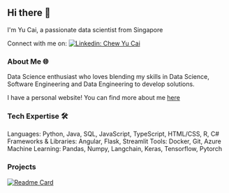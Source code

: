 ## Hi there 👋
I'm Yu Cai, a passionate data scientist from Singapore 

Connect with me on: [![Linkedin: Chew Yu Cai](https://img.shields.io/badge/-CHEW%20Yu%20Cai-blue?style=flat-square&logo=Linkedin&logoColor=white&link=https://www.linkedin.com/in/chewyucai/)](https://www.linkedin.com/in/chewyucai/)

### About Me 🌐
Data Science enthusiast who loves blending my skills in Data Science, Software Engineering and Data Engineering to develop solutions.

I have a personal website! You can find more about me [here](https://chew-yucai.web.app/)

### Tech Expertise 🛠️
Languages: Python, Java, SQL, JavaScript, TypeScript, HTML/CSS, R, C#
Frameworks & Libraries: Angular, Flask, Streamlit
Tools: Docker, Git, Azure
Machine Learning: Pandas, Numpy, Langchain, Keras, Tensorflow, Pytorch

### Projects
[![Readme Card](https://github-readme-stats-sigma-five.vercel.app/api/pin/?username=Chewytry&repo=Churnguard)](https://github.com/Chewytry/Churnguard)

<!--
<h2>Welcome! <a href="https://github.com/Chewytry"> <img src="https://visitor-badge.laobi.icu/badge?page_id=Chewytry" alt="Visitors"></a></h2>
<details>
<p align="left"> <img src="https://komarev.com/ghpvc/?username=chewytry&label=Profile%20views&color=0e75b6&style=flat" alt="chewytry" /> </p>
  <summary>
    <b>GitHub Stats</b>
  </summary>
  <a href="https://github.com/Chewytry/">
  <img align="center" src="https://github-readme-stats.vercel.app/api?username=Chewytry&count_private=true&hide_rank=false&show_icons=true&theme=react&include_all_commits=true&title_color=dd58c1&icon_color=dd58c1" />
  </a>
</details>
-->

<!--
<p>&nbsp;<img align="center" src="https://github-readme-stats.vercel.app/api?username=chewytry&show_icons=true&locale=en" alt="chewytry" /></p>
-->
